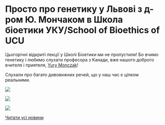 # Просто про генетику у Львові з д-ром Ю. Мончаком в Школа біоетики УКУ/School of Bioethics of UCU

Цьогорічні відкриті лекції у Школі Біоетики ми не пропустили! Бо вчимо генетику і любимо слухати професора з Канади, вже нашого доброго вчителя і приятеля, [Yury Monczak](https://www.facebook.com/yury.monczak?__tn__=%2CdKH-R-R&amp;eid=ARDnoOlFMwhzNSq_pPeiTZUlJL9y-lScIawfKx9oGNAN08215BbpFoTpUJTg4elGngAr4l8KgPwYz8Vk&amp;fref=mentions&amp;hc_location=group)!

Слухали про багато дивовижних речей, що у наш час є цілком реальними.

![](/images/blog/просто-про-генетику-у-львові-з-д-ром-ю-мончаком-в-школа/sol2.jpg)

![](/images/blog/просто-про-генетику-у-львові-з-д-ром-ю-мончаком-в-школа/sol1.jpg)

![](/images/blog/просто-про-генетику-у-львові-з-д-ром-ю-мончаком-в-школа/sol3.jpg)

[Читати усі новини](/news)
